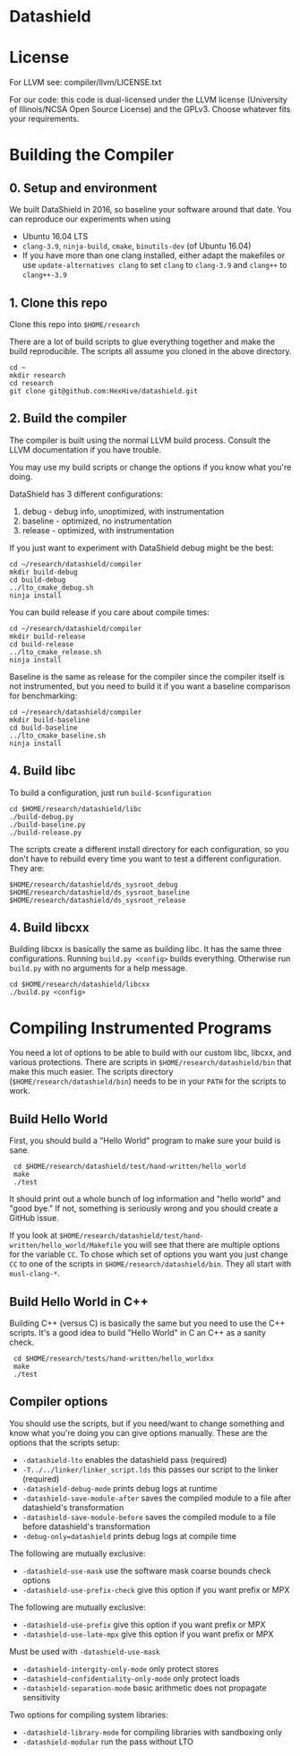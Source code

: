 # Datashield

# License

For LLVM see: compiler/llvm/LICENSE.txt

For our code: this code is dual-licensed under the LLVM license (University of Illinois/NCSA Open Source License) and the GPLv3. 
Choose whatever fits your requirements.

# Building the Compiler

## 0. Setup and environment

We built DataShield in 2016, so baseline your software around that date. You can reproduce our experiments when using

* Ubuntu 16.04 LTS
* `clang-3.9`, `ninja-build`, `cmake`, `binutils-dev` (of Ubuntu 16.04)
* If you have more than one clang installed, either adapt the makefiles or use `update-alternatives clang` to set `clang` to `clang-3.9` and `clang++` to `clang++-3.9`

## 1. Clone this repo

Clone this repo into `$HOME/research`

There are a lot of build scripts to glue everything together and make the
build reproducible.  The scripts all assume you cloned in the above directory.

    cd ~
    mkdir research
    cd research
    git clone git@github.com:HexHive/datashield.git

## 2. Build the compiler

The compiler is built using the normal LLVM build process.  Consult the LLVM
documentation if you have trouble.

You may use my build scripts or change the options if you know what you're
doing.

DataShield has 3 different configurations:

1. debug - debug info, unoptimized, with instrumentation
2. baseline - optimized, no instrumentation
3. release - optimized, with instrumentation

If you just want to experiment with DataShield debug might be the best:

    cd ~/research/datashield/compiler
    mkdir build-debug
    cd build-debug
    ../lto_cmake_debug.sh
    ninja install

You can build release if you care about compile times:

    cd ~/research/datashield/compiler
    mkdir build-release
    cd build-release
    ../lto_cmake_release.sh
    ninja install

Baseline is the same as release for the compiler since the compiler itself is
not instrumented, but you need to build it if you want a baseline comparison for benchmarking:

    cd ~/research/datashield/compiler
    mkdir build-baseline
    cd build-baseline
    ../lto_cmake_baseline.sh
    ninja install

## 4. Build libc


To build a configuration, just run `build-$configuration`

    cd $HOME/research/datashield/libc
    ./build-debug.py
    ./build-baseline.py
    ./build-release.py

The scripts create a different install directory for each configuration, so you
don't have to rebuild every time you want to test a different configuration.
They are:

    $HOME/research/datashield/ds_sysroot_debug
    $HOME/research/datashield/ds_sysroot_baseline
    $HOME/research/datashield/ds_sysroot_release

## 4. Build libcxx

Building libcxx is basically the same as building libc.  It has the same three configurations.  Running `build.py <config>` builds everything.  Otherwise run `build.py` with no arguments for a help message.

    cd $HOME/research/datashield/libcxx
    ./build.py <config>

# Compiling Instrumented Programs

You need a lot of options to be able to build with our custom libc, libcxx, and
various protections.  There are scripts in `$HOME/research/datashield/bin` that make this much easier.
The scripts directory (`$HOME/research/datashield/bin`) needs to be in your `PATH` for the scripts to work.

## Build Hello World

First, you should build a "Hello World" program to make sure your build is sane.

     cd $HOME/research/datashield/test/hand-written/hello_world
     make
     ./test

It should print out a whole bunch of log information and "hello world" and
"good bye."  If not, something is seriously wrong and you should create a
GitHub issue.

If you look at
`$HOME/research/datashield/test/hand-written/hello_world/Makefile` you will see
that there are multiple options for the variable `CC`.  To chose which set of
options you want you just change `CC` to one of the scripts in
`$HOME/research/datashield/bin`.  They all start with `musl-clang-*`.

## Build Hello World in C++

Building C++ (versus C) is basically the same but you need to use the C++ scripts.
It's a good idea to build "Hello World" in C an C++ as a sanity check.

     cd $HOME/research/tests/hand-written/hello_worldxx
     make
     ./test

## Compiler options

You should use the scripts, but if you need/want to change something and know
what you're doing you can give options manually.  These are the options that the scripts setup:

* `-datashield-lto` enables the datashield pass (required)
* `-T../../linker/linker_script.lds` this passes our script to the linker (required)
* `-datashield-debug-mode` prints debug logs at runtime
* `-datashield-save-module-after` saves the compiled module to a file after datashield's transformation
* `-datashield-save-module-before` saves the compiled module to a file before datashield's transformation
* `-debug-only=datashield` prints debug logs at compile time

The following are mutually exclusive:
* `-datashield-use-mask` use the software mask coarse bounds check options
* `-datashield-use-prefix-check` give this option if you want prefix or MPX

The following are mutually exclusive:
* `-datashield-use-prefix` give this option if you want prefix or MPX
* `-datashield-use-late-mpx` give this option if you want prefix or MPX

Must be used with `-datashield-use-mask`
* `-datashield-intergity-only-mode` only protect stores
* `-datashield-confidentiality-only-mode` only protect loads
* `-datashield-separation-mode` basic arithmetic does not propagate sensitivity

Two options for compiling system libraries:
* `-datashield-library-mode` for compiling libraries with sandboxing only
* `-datashield-modular` run the pass without LTO
